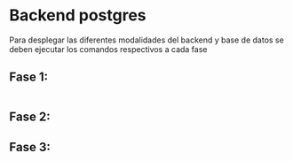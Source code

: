 # Backend postgres
Para desplegar las diferentes modalidades del backend y base de datos se deben ejecutar los comandos respectivos a cada fase

## Fase 1: 
```bash

```
## Fase 2:

## Fase 3:
